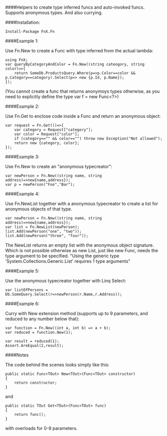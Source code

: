 ####Helpers to create type inferred funcs and auto-invoked funcs. Supports anonymous types. And also currying.

####Installation:

	Install-Package FnX.Fn

####Example 1:

Use Fn.New to create a Func with type inferred from the actual lambda:

	using FnX;
	var queryByCategoryAndColor = Fn.New((string cateogory, string color)=>{
		return SomeDb.ProductsQuery.Where(p=>p.Color==color && p.Category==category).Select(p=> new {p.Id, p.Name});
	});

(You cannot create a func that returns anonymoys types otherwise, as you need to explicitly define the type var f = new Func<?>)

####Example 2:

Use Fn.Get to enclose code inside a Func and return an anonymous object:

	var request = Fn.Get(()=>{
		var category = Request["category"];
		var color = Request["color"];
		if (category=="" && color=="") throw new Exception("Not allowed");
		return new {category, color};
	});

####Example 3:

Use Fn.New to create an "anonymous typecreator":

	var newPerson = Fn.New((string name, string address)=>new{name,address});
	var p = newPerson("Foo","Bar");

####Example 4:

Use Fn.NewList together with a anonymous typecreator to create a list for anonymous objects of that type.

	var newPerson = Fn.New((string name, string address)=>new{name,address});
    var list = Fn.NewList(newPerson);
    list.Add(newPerson("one", "two"));
    list.Add(newPerson("three", "four"));

The NewList returns an empty list with the anonymous object signature. Which is not possible otherwise as new List, just like new Func, needs the type argument to be specified.
"Using the generic type 'System.Collections.Generic.List<T>' requires 1 type arguments"

####Example 5:

Use the anonymous typecreator together with Linq Select:

	var listOfPersons = Db.SomeQuery.Select(r=>newPerson(r.Name,r.Address));

####Example 6:

Curry with New extension method (supports up to 9 parameters, and reduced to any number below that):

	var function = Fn.New((int a, int b) => a + b);
    var reduced = function.New(1);

    var result = reduced(1);
    Assert.AreEqual(2,result);


####Notes

The code behind the scenes looks simply like this:

	public static Func<TOut> New<TOut>(Func<TOut> constructor)
	{
		return constructor;
	}

and 

    public static TOut Get<TOut>(Func<TOut> func)
    {
        return func();
    }

with overloads for 0-9 parameters.

